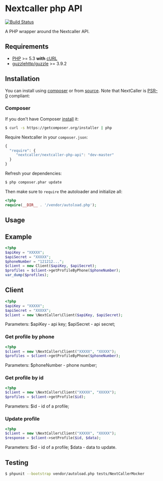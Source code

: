 Nextcaller php API
================================================

[![Build Status](https://travis-ci.org/Nextcaller/nextcaller-php-api.svg?branch=master)](https://travis-ci.org/Nextcaller/nextcaller-php-api)

A PHP wrapper around the Nextcaller API.

## Requirements

- [PHP](http://www.php.net) >= 5.3 **with** [cURL](http://www.php.net/manual/en/curl.installation.php)
- [guzzlehttp/guzzle](https://github.com/guzzle/guzzle) >= 3.9.2

## Installation

You can install using [composer](#composer) or from [source](#source). Note that NextCaller is [PSR-0](https://github.com/php-fig/fig-standards/blob/master/accepted/PSR-0.md) compliant:

### Composer

If you don't have Composer [install](http://getcomposer.org/doc/00-intro.md#installation) it:

```bash
$ curl -s https://getcomposer.org/installer | php
```

Require Nextcaller in your `composer.json`:

```javascript
{
  "require": {
     "nextcaller/nextcaller-php-api": "dev-master"
  }
}
```

Refresh your dependencies:

```bash
$ php composer.phar update
```


Then make sure to `require` the autoloader and initialize all:

```php
<?php
require(__DIR__ . '/vendor/autoload.php');
```

## Usage

Example
-------
```php
<?php
$apiKey = "XXXXX";
$apiSecret = "XXXXX";
$phoneNumber = "121212...";
$client = new Client($apiKey, $apiSecret);
$profiles = $client->getProfileByPhone($phoneNumber);
var_dump($profiles);
```


Client
-------------

```php
<?php
$apiKey = "XXXXX";
$apiSecret = "XXXXX";
$client = new \NextCaller\Client($apiKey, $apiSecret);
```

Parameters:
$apiKey - api key;
$apiSecret - api secret;


### Get profile by phone ###

```php
<?php
$client = new \NextCaller\Client("XXXXX", "XXXXX");
$profiles = $client->getProfileByPhone($phoneNumber);
```

Parameters:
$phoneNumber - phone number;

### Get profile by id ###

```php
<?php
$client = new \NextCaller\Client("XXXXX", "XXXXX");
$profiles = $client->getProfile($id);
```

Parameters:
$id - id of a profile;


### Update profile ###

```php
<?php
$client = new \NextCaller\Client("XXXXX", "XXXXX");
$response = $client->setProfile($id, $data);
```

Parameters:
$id - id of a profile;
$data - data to update.

## Testing

```bash
$ phpunit --bootstrap vendor/autoload.php tests/NextCallerMocker
```